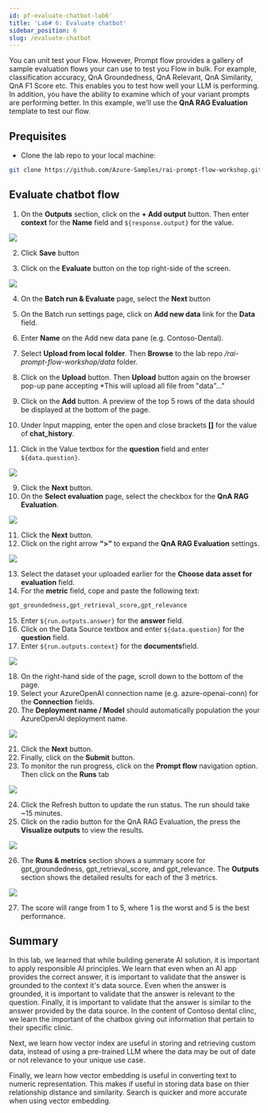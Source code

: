 ```yaml
---
id: pf-evaluate-chatbot-lab6'
title: 'Lab# 6: Evaluate chatbot'
sidebar_position: 6
slug: /evaluate-chatbot
---
```


You can unit test your Flow.  However, Prompt flow provides a gallery of sample evaluation flows your can use to test you Flow in bulk.  For example, classification accuracy, QnA Groundedness, QnA Relevant, QnA Similarity, QnA F1 Score etc.  This enables you to test how well your LLM is performing.  In addition, you have the ability to examine which of your variant prompts are performing better.   In this example, we’ll use the **QnA RAG Evaluation** template to test our flow.

## Prequisites
- Clone the lab repo to your local machine:
```bash
git clone https://github.com/Azure-Samples/rai-prompt-flow-workshop.git
```

## Evaluate chatbot flow

1. On the **Outputs** section, click on the **+ Add output** button.  Then enter **context** for the **Name** field and `${response.output}` for the value.

![](/img/tutorial/00-output-eval-content.png)

2. Click **Save** button

3. Click on the **Evaluate** button on the top right-side of the screen.

![](/img/tutorial/evaluate.png)

4.	On the **Batch run & Evaluate** page, select the **Next** button
4.	On the Batch run settings page, click on **Add new data** link for the **Data** field.  
5.	Enter **Name** on the Add new data pane (e.g. Contoso-Dental). 

6.  Select **Upload from local folder**. Then **Browse** to the lab repo */rai-prompt-flow-workshop/data* folder. 
7.  Click on the **Upload** button.  Then **Upload** button again on the browser pop-up pane accepting *This will upload all file from "data"..."
8.	Click on the **Add** button.   A preview of the top 5 rows of the data should be displayed at the bottom of the page.
9.	Under Input mapping, enter the open and close brackets **[]** for the value of **chat_history**.
10.	Click in the Value textbox for the **question** field and enter `${data.question}`.

![](/img/tutorial/evaluate-input-flow.png)
 
9.	Click the **Next** button.
10.	On the **Select evaluation** page, select the checkbox for the **QnA RAG Evaluation**.

![](/img/tutorial/evaluation-gallery.png)
 
11.	Click the **Next** button.
12.	Click on the right arrow **“>”** to expand the **QnA RAG Evaluation** settings.

![](/img/tutorial/evaluate-qna-fields.png)
 
13.	Select the dataset your uploaded earlier for the **Choose data asset for evaluation** field.
14.	For the **metric** field, cope and paste the following text:
```bash
gpt_groundedness,gpt_retrieval_score,gpt_relevance  
```
15. Enter `${run.outputs.answer}` for the **answer** field.
16. Click on the Data Source textbox and enter `${data.question}` for the **question** field. 
17.	Enter `${run.outputs.context}` for the **documents**field.

![](/img/tutorial/pf-rag-eval-input.png)

18.	On the right-hand side of the page, scroll down to the bottom of the page.
19.	Select your AzureOpenAI connection name (e.g. azure-openai-conn) for the **Connection** fields.
20.	The **Deployment name / Model** should automatically population the your AzureOpenAI deployment name.
 
 ![](/img/tutorial/evaluate-connection.png)

21.	Click the **Next** button. 
22.	Finally, click on the **Submit** button.
23.	To monitor the run progress, click on the **Prompt flow** navigation option.  Then click on the **Runs** tab


![](/img/tutorial/start-evaluate.png)
 
24.	Click the Refresh button to update the run status. The run should take ~15 minutes.
25.	Click on the radio button for the QnA RAG Evaluation, the press the **Visualize outputs** to view the results.

![](/img/tutorial/pf-visualize-output.png)

26.	The **Runs & metrics** section shows a summary score for gpt_groundedness, gpt_retrieval_score, and gpt_relevance.  The **Outputs** section shows the detailed results for each of the 3 metrics.

 ![](/img/tutorial/evaluate-results.png)

27.	The score will range from 1 to 5, where 1 is the worst and 5 is the best performance.

## Summary

In this lab, we learned that while building generate AI solution, it is important to apply responsible AI principles. We learn that even when an AI app provides the correct answer, it is important to validate that the answer is grounded to the context it's data source.  Even when the answer is grounded, it is important to validate that the answer is relevant to the question.  Finally, it is important to validate that the answer is similar to the answer provided by the data source.  In the content of Contoso dental clinc, we learn the important of the chatbox giving out information that pertain to their specific clinic.

Next, we learn how vector index are useful in storing and retrieving custom data, instead of using a pre-trained LLM where the data may be out of date or not relevance to your unique use case.  

Finally, we learn how vector embedding is useful in converting text to numeric representation. This makes if useful in storing data base on thier relationship distance and similarity.  Search is quicker and more accurate when using vector embedding.  